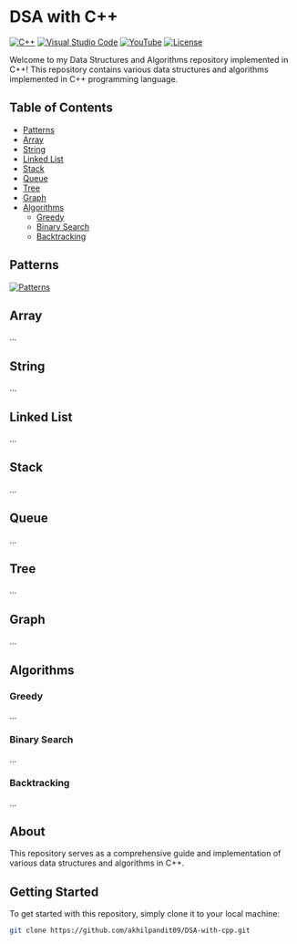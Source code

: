 # DSA with C++

[![C++](https://img.shields.io/badge/language-C%2B%2B-blue.svg)](https://isocpp.org/)
[![Visual Studio Code](https://img.shields.io/badge/IDE-Visual%20Studio%20Code-blueviolet)](https://code.visualstudio.com/)
[![YouTube](https://img.shields.io/badge/Follow-Youtube%20Coder%20Army-red)]([https://www.youtube.com/playlist?list=PLUcsbZa0qzu3yNzzAxgvSgRobdUUJvz7p](https://www.youtube.com/@CoderArmy9))
[![License](https://img.shields.io/badge/license-MIT-green.svg)](https://github.com/akhilpandit09/DSA-with-cpp/blob/main/LICENSE)

Welcome to my Data Structures and Algorithms repository implemented in C++! This repository contains various data structures and algorithms implemented in C++ programming language.

## Table of Contents

- [Patterns](#pattern)
- [Array](#array)
- [String](#string)
- [Linked List](#linked-list)
- [Stack](#stack)
- [Queue](#queue)
- [Tree](#tree)
- [Graph](#graph)
- [Algorithms](#algorithms)
  - [Greedy](#greedy)
  - [Binary Search](#binary-search)
  - [Backtracking](#backtracking)
 
## Patterns

[![Patterns](https://img.shields.io/badge/Pattern-Repository-green.svg)](https://github.com/akhilpandit09/DSA-with-cpp/tree/master/patterns)


## Array

...

## String

...

## Linked List

...

## Stack

...

## Queue

...

## Tree

...

## Graph

...

## Algorithms

### Greedy

...

### Binary Search

...

### Backtracking

...

## About

This repository serves as a comprehensive guide and implementation of various data structures and algorithms in C++.

## Getting Started

To get started with this repository, simply clone it to your local machine:

```bash
git clone https://github.com/akhilpandit09/DSA-with-cpp.git
